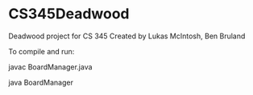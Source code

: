# CS345Deadwood
Deadwood project for CS 345
Created by Lukas McIntosh, Ben Bruland

To compile and run:

javac BoardManager.java

java BoardManager
